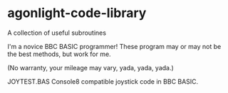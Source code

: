 # agonlight-code-library
A collection of useful subroutines

I'm a novice BBC BASIC programmer!  These program may or may not be the best methods, but work for me.

(No warranty, your mileage may vary, yada, yada, yada.)



JOYTEST.BAS
Console8 compatible joystick code in BBC BASIC.
